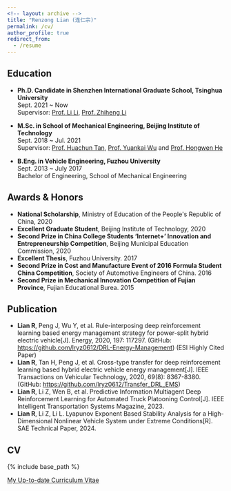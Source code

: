 ```yaml
---
<!-- layout: archive -->
title: "Renzong Lian (连仁宗)"
permalink: /cv/
author_profile: true
redirect_from:
  - /resume
---
```


## Education
* **Ph.D. Candidate in Shenzhen International Graduate School, Tsinghua University**  
  Sept. 2021 ~ Now  
  Supervisor: [Prof. Li Li](https://scholar.google.com/citations?user=pgHpCMEAAAAJ&hl=en), [Prof. Zhiheng Li](https://www.sigs.tsinghua.edu.cn/lzh/main.htm)
  

* **M.Sc. in School of Mechanical Engineering, Beijing Institute of Technology**  
  Sept. 2018 ~ Jul. 2021  
  Supervisor: [Prof. Huachun Tan](https://scholar.google.com/citations?user=dQF3w18AAAAJ&hl=en), [Prof. Yuankai Wu](http://Kaimaoge.github.io/) and [Prof. Hongwen He](https://scholar.google.com/citations?user=eQ016bkAAAAJ&hl=en)

  
* **B.Eng. in Vehicle Engineering, Fuzhou University**  
  Sept. 2013 ~ July 2017     
  Bachelor of Engineering, School of Mechanical Engineering  


## Awards & Honors
* **National Scholarship**, Ministry of Education of the People's Republic of China, 2020
* **Excellent Graduate Student**, Beijing Institute of Technology, 2020
* **Second Prize in China College Students ‘Internet+’ Innovation and Entrepreneurship Competition**, Beijing Municipal Education Commission, 2020
* **Excellent Thesis**, Fuzhou University. 2017
* **Second Prize in Cost and Manufacture Event of 2016 Formula Student China Competition**, Society of Automotive Engineers of China. 2016
* **Second Prize in Mechanical Innovation Competition of Fujian Province**, Fujian Educational Burea. 2015


## Publication

* **Lian R**, Peng J, Wu Y, et al. Rule-interposing deep reinforcement learning based energy management strategy for power-split hybrid electric vehicle[J]. Energy, 2020, 197: 117297. (GitHub: https://github.com/lryz0612/DRL-Energy-Management) (ESI Highly Cited Paper) 
* **Lian R**, Tan H, Peng J, et al. Cross-type transfer for deep reinforcement learning based hybrid electric vehicle energy management[J]. IEEE Transactions on Vehicular Technology, 2020, 69(8): 8367-8380. (GitHub: https://github.com/lryz0612/Transfer_DRL_EMS)
* **Lian R**, Li Z, Wen B, et al. Predictive Information Multiagent Deep Reinforcement Learning for Automated Truck Platooning Control[J]. IEEE Intelligent Transportation Systems Magazine, 2023.
* **Lian R**, Li Z, Li L. Lyapunov Exponent Based Stability Analysis for a High-Dimensional Nonlinear Vehicle System under Extreme Conditions[R]. SAE Technical Paper, 2024.


## CV
{% include base_path %}

[My Up-to-date Curriculum Vitae](http://lryz0612.github.io/files/CV-Renzong%20Lian.pdf)

